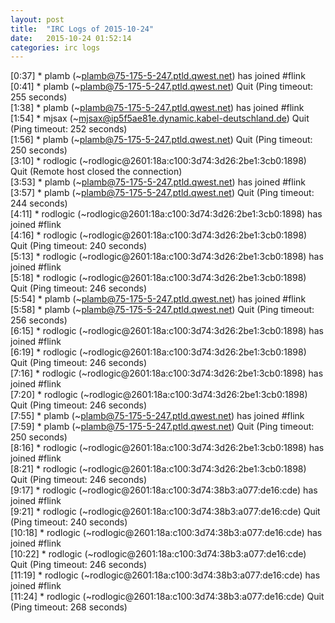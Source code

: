 ```yaml
---
layout: post
title:  "IRC Logs of 2015-10-24"
date:   2015-10-24 01:52:14
categories: irc logs
---
```

<span class="irc-date">[0:37]</span> <span class="irc-green">* plamb (~plamb@75-175-5-247.ptld.qwest.net) has joined #flink</span><br />
<span class="irc-date">[0:41]</span> <span class="irc-navy">* plamb (~plamb@75-175-5-247.ptld.qwest.net) Quit (Ping timeout: 255 seconds)</span><br />
<span class="irc-date">[1:38]</span> <span class="irc-green">* plamb (~plamb@75-175-5-247.ptld.qwest.net) has joined #flink</span><br />
<span class="irc-date">[1:54]</span> <span class="irc-navy">* mjsax (~mjsax@ip5f5ae81e.dynamic.kabel-deutschland.de) Quit (Ping timeout: 252 seconds)</span><br />
<span class="irc-date">[1:56]</span> <span class="irc-navy">* plamb (~plamb@75-175-5-247.ptld.qwest.net) Quit (Ping timeout: 250 seconds)</span><br />
<span class="irc-date">[3:10]</span> <span class="irc-navy">* rodlogic (~rodlogic@2601:18a:c100:3d74:3d26:2be1:3cb0:1898) Quit (Remote host closed the connection)</span><br />
<span class="irc-date">[3:53]</span> <span class="irc-green">* plamb (~plamb@75-175-5-247.ptld.qwest.net) has joined #flink</span><br />
<span class="irc-date">[3:57]</span> <span class="irc-navy">* plamb (~plamb@75-175-5-247.ptld.qwest.net) Quit (Ping timeout: 244 seconds)</span><br />
<span class="irc-date">[4:11]</span> <span class="irc-green">* rodlogic (~rodlogic@2601:18a:c100:3d74:3d26:2be1:3cb0:1898) has joined #flink</span><br />
<span class="irc-date">[4:16]</span> <span class="irc-navy">* rodlogic (~rodlogic@2601:18a:c100:3d74:3d26:2be1:3cb0:1898) Quit (Ping timeout: 240 seconds)</span><br />
<span class="irc-date">[5:13]</span> <span class="irc-green">* rodlogic (~rodlogic@2601:18a:c100:3d74:3d26:2be1:3cb0:1898) has joined #flink</span><br />
<span class="irc-date">[5:18]</span> <span class="irc-navy">* rodlogic (~rodlogic@2601:18a:c100:3d74:3d26:2be1:3cb0:1898) Quit (Ping timeout: 246 seconds)</span><br />
<span class="irc-date">[5:54]</span> <span class="irc-green">* plamb (~plamb@75-175-5-247.ptld.qwest.net) has joined #flink</span><br />
<span class="irc-date">[5:58]</span> <span class="irc-navy">* plamb (~plamb@75-175-5-247.ptld.qwest.net) Quit (Ping timeout: 256 seconds)</span><br />
<span class="irc-date">[6:15]</span> <span class="irc-green">* rodlogic (~rodlogic@2601:18a:c100:3d74:3d26:2be1:3cb0:1898) has joined #flink</span><br />
<span class="irc-date">[6:19]</span> <span class="irc-navy">* rodlogic (~rodlogic@2601:18a:c100:3d74:3d26:2be1:3cb0:1898) Quit (Ping timeout: 246 seconds)</span><br />
<span class="irc-date">[7:16]</span> <span class="irc-green">* rodlogic (~rodlogic@2601:18a:c100:3d74:3d26:2be1:3cb0:1898) has joined #flink</span><br />
<span class="irc-date">[7:20]</span> <span class="irc-navy">* rodlogic (~rodlogic@2601:18a:c100:3d74:3d26:2be1:3cb0:1898) Quit (Ping timeout: 246 seconds)</span><br />
<span class="irc-date">[7:55]</span> <span class="irc-green">* plamb (~plamb@75-175-5-247.ptld.qwest.net) has joined #flink</span><br />
<span class="irc-date">[7:59]</span> <span class="irc-navy">* plamb (~plamb@75-175-5-247.ptld.qwest.net) Quit (Ping timeout: 250 seconds)</span><br />
<span class="irc-date">[8:16]</span> <span class="irc-green">* rodlogic (~rodlogic@2601:18a:c100:3d74:3d26:2be1:3cb0:1898) has joined #flink</span><br />
<span class="irc-date">[8:21]</span> <span class="irc-navy">* rodlogic (~rodlogic@2601:18a:c100:3d74:3d26:2be1:3cb0:1898) Quit (Ping timeout: 246 seconds)</span><br />
<span class="irc-date">[9:17]</span> <span class="irc-green">* rodlogic (~rodlogic@2601:18a:c100:3d74:38b3:a077:de16:cde) has joined #flink</span><br />
<span class="irc-date">[9:21]</span> <span class="irc-navy">* rodlogic (~rodlogic@2601:18a:c100:3d74:38b3:a077:de16:cde) Quit (Ping timeout: 240 seconds)</span><br />
<span class="irc-date">[10:18]</span> <span class="irc-green">* rodlogic (~rodlogic@2601:18a:c100:3d74:38b3:a077:de16:cde) has joined #flink</span><br />
<span class="irc-date">[10:22]</span> <span class="irc-navy">* rodlogic (~rodlogic@2601:18a:c100:3d74:38b3:a077:de16:cde) Quit (Ping timeout: 246 seconds)</span><br />
<span class="irc-date">[11:19]</span> <span class="irc-green">* rodlogic (~rodlogic@2601:18a:c100:3d74:38b3:a077:de16:cde) has joined #flink</span><br />
<span class="irc-date">[11:24]</span> <span class="irc-navy">* rodlogic (~rodlogic@2601:18a:c100:3d74:38b3:a077:de16:cde) Quit (Ping timeout: 268 seconds)</span><br />
